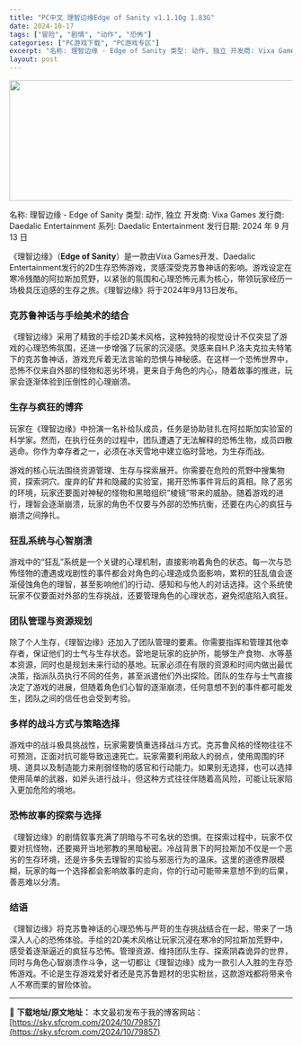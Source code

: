 ```yaml
---
title: "PC中文 理智边缘Edge of Sanity v1.1.10g 1.83G"
date: 2024-10-17
tags: ["冒险", "剧情", "动作", "恐怖"]
categories: ["PC游戏下载", "PC游戏专区"]
excerpt: "名称: 理智边缘 - Edge of Sanity 类型: 动作, 独立 开发商: Vixa Games 发行商: Daedalic Entertainment 系列: Daedalic Entertainment 发行日期: 2024 年 9 月 13 日 《理智边缘》（Edge of Sanit&hellip;"
layout: post
---
```


<img class="aligncenter size-full wp-image-79858" src="https://sky.sfcrom.com/wp-content/uploads/2024/10/2024101708120844.webp" alt="" width="660" height="215" />

名称: 理智边缘 - Edge of Sanity
类型: 动作, 独立
开发商: Vixa Games
发行商: Daedalic Entertainment
系列: Daedalic Entertainment
发行日期: 2024 年 9 月 13 日

《理智边缘》（<strong>Edge of Sanity</strong>）是一款由Vixa Games开发、Daedalic Entertainment发行的2D生存恐怖游戏，灵感深受克苏鲁神话的影响。游戏设定在寒冷残酷的阿拉斯加荒野，以紧张的氛围和心理恐怖元素为核心，带领玩家经历一场极具压迫感的生存之旅。《理智边缘》将于2024年9月13日发布。
<h3>克苏鲁神话与手绘美术的结合</h3>
《理智边缘》采用了精致的手绘2D美术风格，这种独特的视觉设计不仅突显了游戏的心理恐怖氛围，还进一步增强了玩家的沉浸感。灵感来自H.P.洛夫克拉夫特笔下的克苏鲁神话，游戏充斥着无法言喻的恐惧与神秘感。在这样一个恐怖世界中，恐怖不仅来自外部的怪物和恶劣环境，更来自于角色的内心，随着故事的推进，玩家会逐渐体验到压倒性的心理崩溃。
<h3>生存与疯狂的博弈</h3>
玩家在《理智边缘》中扮演一名补给队成员，任务是协助驻扎在阿拉斯加实验室的科学家。然而，在执行任务的过程中，团队遭遇了无法解释的恐怖生物，成员四散逃命。你作为幸存者之一，必须在冰天雪地中建立临时营地，为生存而战。

游戏的核心玩法围绕资源管理、生存与探索展开。你需要在危险的荒野中搜集物资，探索洞穴、废弃的矿井和隐藏的实验室，揭开恐怖事件背后的真相。除了恶劣的环境，玩家还要面对神秘的怪物和黑暗组织“棱镜”带来的威胁。随着游戏的进行，理智会逐渐崩溃，玩家的角色不仅要与外部的恐怖抗衡，还要在内心的疯狂与崩溃之间挣扎。
<h3>狂乱系统与心智崩溃</h3>
游戏中的“狂乱”系统是一个关键的心理机制，直接影响着角色的状态。每一次与恐怖怪物的遭遇或戏剧性的事件都会对角色的心理造成负面影响，累积的狂乱值会逐渐侵蚀角色的理智，甚至影响他们的行动、感知和与他人的对话选择。这个系统使玩家不仅要面对外部的生存挑战，还要管理角色的心理状态，避免彻底陷入疯狂。
<h3>团队管理与资源规划</h3>
除了个人生存，《理智边缘》还加入了团队管理的要素。你需要指挥和管理其他幸存者，保证他们的士气与生存状态。营地是玩家的庇护所，能够生产食物、水等基本资源，同时也是规划未来行动的基地。玩家必须在有限的资源和时间内做出最优决策，指派队员执行不同的任务，甚至派遣他们外出探险。团队的生存与士气直接决定了游戏的进展，但随着角色们心智的逐渐崩溃，任何意想不到的事件都可能发生，团队之间的信任也会受到考验。
<h3>多样的战斗方式与策略选择</h3>
游戏中的战斗极具挑战性，玩家需要慎重选择战斗方式。克苏鲁风格的怪物往往不可预测，正面对抗可能导致迅速死亡。玩家需要利用敌人的弱点，使用周围的环境、道具以及制造能力来削弱怪物的感官和行动能力。如果别无选择，也可以选择使用简单的武器，如斧头进行战斗，但这种方式往往伴随着高风险，可能让玩家陷入更加危险的境地。
<h3>恐怖故事的探索与选择</h3>
《理智边缘》的剧情叙事充满了阴暗与不可名状的恐惧。在探索过程中，玩家不仅要对抗怪物，还要揭开当地邪教的黑暗秘密。冷战背景下的阿拉斯加不仅是一个恶劣的生存环境，还是许多失去理智的实验与邪恶行为的温床。这里的道德界限模糊，玩家的每一个选择都会影响故事的走向，你的行动可能带来意想不到的后果，善恶难以分清。
<h3>结语</h3>
《理智边缘》将克苏鲁神话的心理恐怖与严苛的生存挑战结合在一起，带来了一场深入人心的恐怖体验。手绘的2D美术风格让玩家沉浸在寒冷的阿拉斯加荒野中，感受着逐渐逼近的疯狂与恐怖。管理资源、维持团队生存、探索阴森诡异的世界，同时与角色心智崩溃作斗争，这一切都让《理智边缘》成为一款引人入胜的生存恐怖游戏。不论是生存游戏爱好者还是克苏鲁题材的忠实粉丝，这款游戏都将带来令人不寒而栗的冒险体验。

---
📖 **下载地址/原文地址：** 本文最初发布于我的博客网站：[https://sky.sfcrom.com/2024/10/79857](https://sky.sfcrom.com/2024/10/79857)
